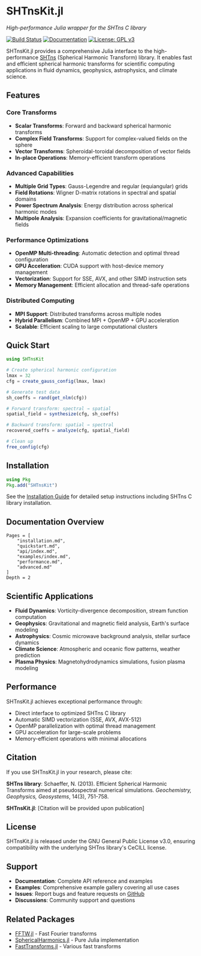 # SHTnsKit.jl

*High-performance Julia wrapper for the SHTns C library*

[![Build Status](https://github.com/username/SHTnsKit.jl/workflows/CI/badge.svg)](https://github.com/username/SHTnsKit.jl/actions)
[![Documentation](https://img.shields.io/badge/docs-stable-blue.svg)](https://username.github.io/SHTnsKit.jl/stable)
[![License: GPL v3](https://img.shields.io/badge/License-GPLv3-blue.svg)](https://www.gnu.org/licenses/gpl-3.0)

SHTnsKit.jl provides a comprehensive Julia interface to the high-performance [SHTns](https://nschaeff.bitbucket.io/shtns/) (Spherical Harmonic Transform) library. It enables fast and efficient spherical harmonic transforms for scientific computing applications in fluid dynamics, geophysics, astrophysics, and climate science.

## Features

### Core Transforms
- **Scalar Transforms**: Forward and backward spherical harmonic transforms
- **Complex Field Transforms**: Support for complex-valued fields on the sphere  
- **Vector Transforms**: Spheroidal-toroidal decomposition of vector fields
- **In-place Operations**: Memory-efficient transform operations

### Advanced Capabilities
- **Multiple Grid Types**: Gauss-Legendre and regular (equiangular) grids
- **Field Rotations**: Wigner D-matrix rotations in spectral and spatial domains
- **Power Spectrum Analysis**: Energy distribution across spherical harmonic modes
- **Multipole Analysis**: Expansion coefficients for gravitational/magnetic fields

### Performance Optimizations
- **OpenMP Multi-threading**: Automatic detection and optimal thread configuration
- **GPU Acceleration**: CUDA support with host-device memory management
- **Vectorization**: Support for SSE, AVX, and other SIMD instruction sets
- **Memory Management**: Efficient allocation and thread-safe operations

### Distributed Computing
- **MPI Support**: Distributed transforms across multiple nodes
- **Hybrid Parallelism**: Combined MPI + OpenMP + GPU acceleration
- **Scalable**: Efficient scaling to large computational clusters

## Quick Start

```julia
using SHTnsKit

# Create spherical harmonic configuration
lmax = 32
cfg = create_gauss_config(lmax, lmax)

# Generate test data
sh_coeffs = rand(get_nlm(cfg))

# Forward transform: spectral → spatial
spatial_field = synthesize(cfg, sh_coeffs)

# Backward transform: spatial → spectral
recovered_coeffs = analyze(cfg, spatial_field)

# Clean up
free_config(cfg)
```

## Installation

```julia
using Pkg
Pkg.add("SHTnsKit")
```

See the [Installation Guide](installation.md) for detailed setup instructions including SHTns C library installation.

## Documentation Overview

```@contents
Pages = [
    "installation.md",
    "quickstart.md", 
    "api/index.md",
    "examples/index.md",
    "performance.md",
    "advanced.md"
]
Depth = 2
```

## Scientific Applications

- **Fluid Dynamics**: Vorticity-divergence decomposition, stream function computation
- **Geophysics**: Gravitational and magnetic field analysis, Earth's surface modeling
- **Astrophysics**: Cosmic microwave background analysis, stellar surface dynamics
- **Climate Science**: Atmospheric and oceanic flow patterns, weather prediction
- **Plasma Physics**: Magnetohydrodynamics simulations, fusion plasma modeling

## Performance

SHTnsKit.jl achieves exceptional performance through:
- Direct interface to optimized SHTns C library
- Automatic SIMD vectorization (SSE, AVX, AVX-512)
- OpenMP parallelization with optimal thread management
- GPU acceleration for large-scale problems
- Memory-efficient operations with minimal allocations

## Citation

If you use SHTnsKit.jl in your research, please cite:

**SHTns library**: Schaeffer, N. (2013). Efficient Spherical Harmonic Transforms aimed at pseudospectral numerical simulations. *Geochemistry, Geophysics, Geosystems*, 14(3), 751-758.

**SHTnsKit.jl**: [Citation will be provided upon publication]

## License

SHTnsKit.jl is released under the GNU General Public License v3.0, ensuring compatibility with the underlying SHTns library's CeCILL license.

## Support

- **Documentation**: Complete API reference and examples
- **Examples**: Comprehensive example gallery covering all use cases
- **Issues**: Report bugs and feature requests on [GitHub](https://github.com/username/SHTnsKit.jl/issues)
- **Discussions**: Community support and questions

## Related Packages

- [FFTW.jl](https://github.com/JuliaMath/FFTW.jl) - Fast Fourier transforms
- [SphericalHarmonics.jl](https://github.com/JuliaApproximation/SphericalHarmonics.jl) - Pure Julia implementation
- [FastTransforms.jl](https://github.com/JuliaApproximation/FastTransforms.jl) - Various fast transforms
